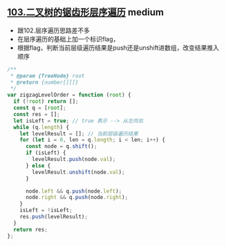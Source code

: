 ## [103.二叉树的锯齿形层序遍历](https://leetcode.cn/problems/binary-tree-zigzag-level-order-traversal/) <Badge type="warning">medium</Badge>

- 跟102.层序遍历思路差不多
- 在层序遍历的基础上加一个标识flag，
- 根据flag，判断当前层级遍历结果是push还是unshift进数组，改变结果推入顺序

```js
/**
 * @param {TreeNode} root
 * @return {number[][]}
 */
var zigzagLevelOrder = function (root) {
  if (!root) return [];
  const q = [root];
  const res = [];
  let isLeft = true; // true 表示 --> 从左向右
  while (q.length) {
    let levelResult = []; // 当前层级遍历结果
    for (let i = 0, len = q.length; i < len; i++) {
      const node = q.shift();
      if (isLeft) {
        levelResult.push(node.val);
      } else {
        levelResult.unshift(node.val);
      }

      node.left && q.push(node.left);
      node.right && q.push(node.right);
    }
    isLeft = !isLeft;
    res.push(levelResult);
  }
  return res;
};
```
